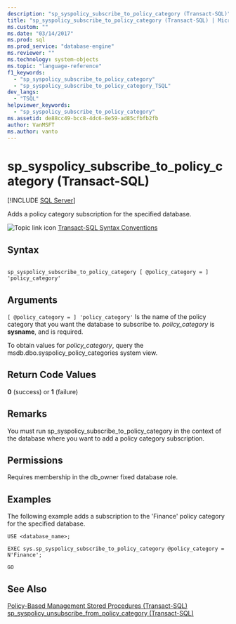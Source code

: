 ```yaml
---
description: "sp_syspolicy_subscribe_to_policy_category (Transact-SQL)"
title: "sp_syspolicy_subscribe_to_policy_category (Transact-SQL) | Microsoft Docs"
ms.custom: ""
ms.date: "03/14/2017"
ms.prod: sql
ms.prod_service: "database-engine"
ms.reviewer: ""
ms.technology: system-objects
ms.topic: "language-reference"
f1_keywords: 
  - "sp_syspolicy_subscribe_to_policy_category"
  - "sp_syspolicy_subscribe_to_policy_category_TSQL"
dev_langs: 
  - "TSQL"
helpviewer_keywords: 
  - "sp_syspolicy_subscribe_to_policy_category"
ms.assetid: de88cc49-bcc8-4dc6-8e59-ad85cfbfb2fb
author: VanMSFT
ms.author: vanto
---
```

# sp_syspolicy_subscribe_to_policy_category (Transact-SQL)
[!INCLUDE [SQL Server](../../includes/applies-to-version/sqlserver.md)]

  Adds a policy category subscription for the specified database.  
  
 ![Topic link icon](../../database-engine/configure-windows/media/topic-link.gif "Topic link icon") [Transact-SQL Syntax Conventions](../../t-sql/language-elements/transact-sql-syntax-conventions-transact-sql.md)  
  
## Syntax  
  
```  
  
sp_syspolicy_subscribe_to_policy_category [ @policy_category = ] 'policy_category'  
```  
  
## Arguments  
`[ @policy_category = ] 'policy_category'`
 Is the name of the policy category that you want the database to subscribe to. *policy_category* is **sysname**, and is required.  
  
 To obtain values for *policy_category*, query the msdb.dbo.syspolicy_policy_categories system view.  
  
## Return Code Values  
 **0** (success) or **1** (failure)  
  
## Remarks  
 You must run sp_syspolicy_subscribe_to_policy_category in the context of the database where you want to add a policy category subscription.  
  
## Permissions  
 Requires membership in the db_owner fixed database role.  
  
## Examples  
 The following example adds a subscription to the 'Finance' policy category for the specified database.  
  
```  
USE <database_name>;  
  
EXEC sys.sp_syspolicy_subscribe_to_policy_category @policy_category = N'Finance';  
  
GO  
```  
  
## See Also  
 [Policy-Based Management Stored Procedures &#40;Transact-SQL&#41;](../../relational-databases/system-stored-procedures/policy-based-management-stored-procedures-transact-sql.md)   
 [sp_syspolicy_unsubscribe_from_policy_category &#40;Transact-SQL&#41;](../../relational-databases/system-stored-procedures/sp-syspolicy-unsubscribe-from-policy-category-transact-sql.md)  
  
  
